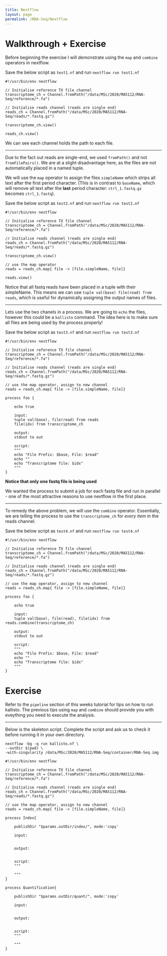 ```yaml
---
title: Nextflow
layout: page
permalink: /RNA-Seq/Nextflow
---
```


# Walkthrough + Exercise
Before beginning the exercise I will demonstrate using the `map` and `combine` operators in nextflow.

Save the below script as `test1.nf` and run `nextflow run test1.nf`

```nextflow
#!/usr/bin/env nextflow

// Initialise reference TX file channel
transcriptome_ch = Channel.fromPath("/data/MSc/2020/MA5112/RNA-Seq/reference/*.fa")

// Initialise reads channel (reads are single end)
reads_ch = Channel.fromPath("/data/MSc/2020/MA5112/RNA-Seq/reads/*.fastq.gz")

transcriptome_ch.view()

reads_ch.view()
```

We can see each channel holds the path to each file.

***

Due to the fact out reads are single-end, we used `fromPath()` and not `fromFilePairs()`. We are at a slight disadvantage here, as the files are not automatically placed in a named tuple.

We will use the `map` operator to assign the files `simpleName` which strips all text after the first period character. (This is in contrast to `baseName`, which will remove all text after the **last** period character: `ctrl_1.fastq.gz` becomes `ctrl_1.fastq`).

Save the below script as `test2.nf` and run `nextflow run test2.nf`

```nextflow
#!/usr/bin/env nextflow

// Initialise reference TX file channel
transcriptome_ch = Channel.fromPath("/data/MSc/2020/MA5112/RNA-Seq/reference/*.fa")

// Initialise reads channel (reads are single end)
reads_ch = Channel.fromPath("/data/MSc/2020/MA5112/RNA-Seq/reads/*.fastq.gz")

transcriptome_ch.view()

// use the map operator
reads = reads_ch.map{ file -> [file.simpleName, file]}

reads.view()
```

Notice that all fastq reads have been placed in a tuple with their simpleName. This means we can use `tuple val(base) file(read) from reads`, which is useful for dynamically assigning the output names of files.

***

Lets use the two chanels in a process. We are going to `echo` the files, however this could be a `kallisto` command. The idea here is to make sure all files are being used by the process properly!

Save the below script as `test3.nf` and run `nextflow run test3.nf`

```nextflow
#!/usr/bin/env nextflow

// Initialise reference TX file channel
transcriptome_ch = Channel.fromPath("/data/MSc/2020/MA5112/RNA-Seq/reference/*.fa")

// Initialise reads channel (reads are single end)
reads_ch = Channel.fromPath("/data/MSc/2020/MA5112/RNA-Seq/reads/*.fastq.gz")

// use the map operator, assign to new channel
reads = reads_ch.map{ file -> [file.simpleName, file]}

process foo {

	echo true

	input:
	tuple val(base), file(read) from reads
	file(idx) from transcriptome_ch

	output:
	stdout to out

	script:
	"""
	echo "File Prefix: $base, File: $read"
	echo ""
	echo "Transcriptome file: $idx"
	"""
}
```

**Notice that only one fastq file is being used**

We wanted the process to submit a job for each fastq file and run in parallel - one of the most attractive reasons to use nextflow in the first place.

***

To remedy the above problem, we will use the `combine` operator. Essentially, we are telling the process to use the `transcriptome_ch` for *every item* in the reads channel.

Save the below script as `test4.nf` and run `nextflow run test4.nf`

```nextflow
#!/usr/bin/env nextflow

// Initialise reference TX file channel
transcriptome_ch = Channel.fromPath("/data/MSc/2020/MA5112/RNA-Seq/reference/*.fa")

// Initialise reads channel (reads are single end)
reads_ch = Channel.fromPath("/data/MSc/2020/MA5112/RNA-Seq/reads/*.fastq.gz")

// use the map operator, assign to new channel
reads = reads_ch.map{ file -> [file.simpleName, file]}

process foo {

	echo true

	input:
	tuple val(base), file(read), file(idx) from reads.combine(transcriptome_ch)

	output:
	stdout to out

	script:
	"""
	echo "File Prefix: $base, File: $read"
	echo ""
	echo "Transcriptome file: $idx"
	"""
}
```

# Exercise
Refer to the `pipeline` section of this weeks tutorial for tips on how to run kallisto. The previous tips using `map` and `combine` should provide you with eveything you need to execute the analysis. 

***

Below is the skeleton script. Complete the script and ask us to check it before running it in your own directory.

```
nextflow -bg -q run kallisto.nf \
--outDir $(pwd) \
-with-singularity /data/MSc/2020/MA5112/RNA-Seq/container/RNA-Seq.img
```


```nextflow
#!/usr/bin/env nextflow

// Initialise reference TX file channel
transcriptome_ch = Channel.fromPath("/data/MSc/2020/MA5112/RNA-Seq/reference/*.fa")

// Initialise reads channel (reads are single end)
reads_ch = Channel.fromPath("/data/MSc/2020/MA5112/RNA-Seq/reads/*.fastq.gz")

// use the map operator, assign to new channel
reads = reads_ch.map{ file -> [file.simpleName, file]}

process Index{

    publishDir "$params.outDir/index/", mode:'copy'

    input:


    output:


    script:
    """

    """
}

process Quantification{

    publishDir "$params.outDir/quant/", mode:'copy'

    input:


    output:


    script:
    """

    """
}
```

